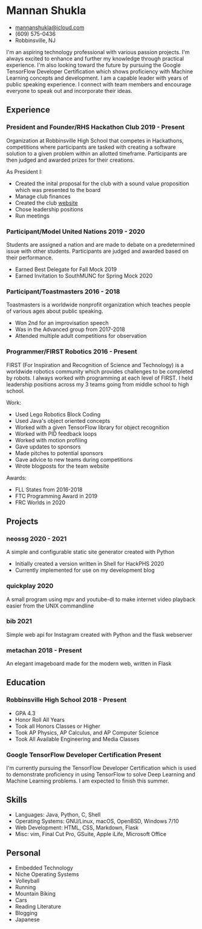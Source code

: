 <!-- The (first) h1 will be used as the <title> of the HTML page -->
# Mannan Shukla

<!-- The unordered list immediately after the h1 will be formatted on a single
line. It is intended to be used for contact details -->
- <mannanshukla@icloud.com>
- (609) 575-0436
- Robbinsville, NJ

<!-- The paragraph after the h1 and ul and before the first h2 is optional. It
is intended to be used for a short summary. -->
I'm an aspiring technology professional with various passion projects. I'm always excited to enhance and further my knowledge through practical experience. I'm also looking toward the future by pursuing the Google TensorFlow Developer Certification which shows proficiency with Machine Learning concepts and development. I am a capable leader with years of public speaking experience. I connect with team members and encourage everyone to speak out and incorporate their ideas.

## Experience

<!-- You have to wrap the "left" and "right" half of these headings in spans by
hand -->
### <span>President and Founder/RHS Hackathon Club</span> <span>2019 - Present</span>

Organization at Robbinsville High School that competes in Hackathons, competitions where participants are tasked with creating a software solution to a given problem within an allotted timeframe. Participants are then judged and awarded prizes for their creations.

As President I:

- Created the inital proposal for the club with a sound value proposition which was presented to the board
- Manage club finances
- Created the club [website](https://rhs-hackathon-club.github.io)
- Chose leadership positions
- Run meetings

### <span>Participant/Model United Nations</span> <span>2019 - 2020</span>

Students are assigned a nation and are made to debate on a predetermined issue with other students. Participants are judged and awarded based on their performance.

- Earned Best Delegate for Fall Mock 2019
- Earned Invitation to SouthMUNC for Spring Mock 2020

### <span>Participant/Toastmasters</span> <span>2016 - 2018</span>

Toastmasters is a worldwide nonprofit organization which teaches people of various ages about public speaking.

- Won 2nd for an improvisation speech
- Was in the Advanced group from 2017-2018
- Attended multiple adult competitions for observation

### <span>Programmer/FIRST Robotics</span> <span>2016 - Present</span>

FIRST (For Inspiration and Recognition of Science and Technology) is a worldwide robotics community which provides challenges to be completed by robots. I always worked with programming at each level of FIRST. I held leadership positions across my 3 teams going from middle school to high school.

Work:

- Used Lego Robotics Block Coding
- Used Java's object oriented concepts
- Worked with a given TensorFlow library for object recognition
- Worked with PID feedback loops
- Worked with motion profiling
- Gave updates to sponsors
- Made pitches to potential sponsors
- Gave advice to new teams during competitions
- Wrote blogposts for the team website

Awards:

- FLL States from 2016-2018
- FTC Programming Award in 2019
- FRC Worlds in 2020

## Projects

### <span>neossg</span> <span>2020 - 2021</span>

A simple and configurable static site generator created with Python

- Initially created a version written in Shell for HackPHS 2020
- Currently implemented for use on my development blog

### <span>quickplay</span> <span>2020</span>

A small program using mpv and youtube-dl to make internet video playback easier from the UNIX commandline

### <span>bib</span> <span>2021</span>

Simple web api for Instagram created with Python and the flask webserver

### <span>metachan</span> <span>2018 - Present</span>

An elegant imageboard made for the modern web, written in Flask

## Education

### <span>Robbinsville High School</span> <span>2018 - Present</span>

  - GPA 4.3
  - Honor Roll All Years
  - Took all Honors Classes or Higher
  - Took AP Physics, AP Calculus, and AP Computer Science
  - Took All Available Engineering and Media Classes

### <span>Google TensorFlow Developer Certification</span> <span>Present</span>

I'm currently pursuing the TensorFlow Developer Certification which is used to demonstrate proficiency in using TensorFlow to solve Deep Learning and Machine Learning problems. I am expected to finish this summer.

## Skills

 - Languages: Java, Python, C, Shell
 - Operating Systems: GNU/Linux, macOS, OpenBSD, Windows 7/10
 - Web Development: HTML, CSS, Markdown, Flask
 - Misc: vim, Final Cut Pro, GSuite, Apple iLife, Microsoft Office

## Personal

- Embedded Technology
- Niche Operating Systems
- Volleyball
- Running
- Mountain Biking
- Cars
- Reading Literature
- Blogging
- Japanese
